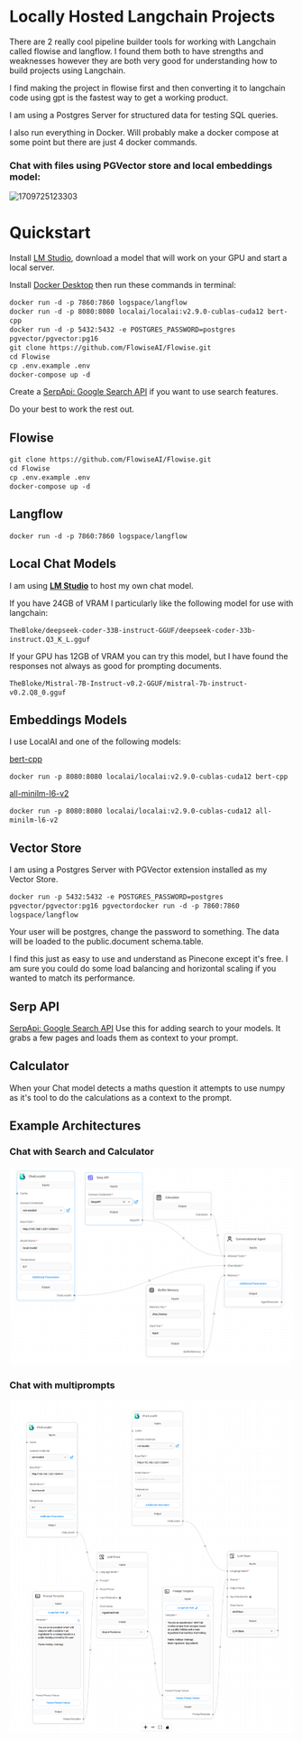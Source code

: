 # Locally Hosted Langchain Projects

There are 2 really cool pipeline builder tools for working with Langchain called flowise and langflow. I found them both to have strengths and weaknesses however they are both very good for understanding how to build projects using Langchain.

I find making the project in flowise first and then converting it to langchain code using gpt is the fastest way to get a working product.

I am using a Postgres Server for structured data for testing SQL queries.

I also run everything in Docker. Will probably make a docker compose at some point but there are just 4 docker commands.

### Chat with files using PGVector store and local embeddings model:

![1709725123303](https://file+.vscode-resource.vscode-cdn.net/d%3A/deai/image/README/1709725123303.png)

# Quickstart

Install [LM Studio](https://lmstudio.ai/), download a model that will work on your GPU and start a local server.

Install [Docker Desktop](https://docs.docker.com/desktop/install/windows-install/) then run these commands in terminal:

```
docker run -d -p 7860:7860 logspace/langflow
docker run -d -p 8080:8080 localai/localai:v2.9.0-cublas-cuda12 bert-cpp
docker run -d -p 5432:5432 -e POSTGRES_PASSWORD=postgres pgvector/pgvector:pg16
git clone https://github.com/FlowiseAI/Flowise.git
cd Flowise
cp .env.example .env
docker-compose up -d
```

Create a [SerpApi: Google Search API](https://serpapi.com/) if you want to use search features.

Do your best to work the rest out.

## Flowise

```
git clone https://github.com/FlowiseAI/Flowise.git
cd Flowise
cp .env.example .env
docker-compose up -d
```

## Langflow

```
docker run -d -p 7860:7860 logspace/langflow
```

## Local Chat Models

I am using **[LM Studio](https://lmstudio.ai/)** to host my own chat model.

If you have 24GB of VRAM I particularly like the following model for use with langchain:

    TheBloke/deepseek-coder-33B-instruct-GGUF/deepseek-coder-33b-instruct.Q3_K_L.gguf

If your GPU has 12GB of VRAM you can try this model, but I have found the responses not always as good for prompting documents.

    TheBloke/Mistral-7B-Instruct-v0.2-GGUF/mistral-7b-instruct-v0.2.Q8_0.gguf

## Embeddings Models

I use LocalAI and one of the following models:

[bert-cpp](https://github.com/skeskinen/bert.cpp)

```
docker run -p 8080:8080 localai/localai:v2.9.0-cublas-cuda12 bert-cpp
```

[all-minilm-l6-v2	](https://huggingface.co/sentence-transformers/all-MiniLM-L6-v2)

```
docker run -p 8080:8080 localai/localai:v2.9.0-cublas-cuda12 all-minilm-l6-v2
```

## Vector Store

I am using a Postgres Server with PGVector extension installed as my Vector Store.

```
docker run -p 5432:5432 -e POSTGRES_PASSWORD=postgres pgvector/pgvector:pg16 pgvectordocker run -d -p 7860:7860 logspace/langflow
```

Your user will be postgres, change the password to something. The data will be loaded to the public.document schema.table.

I find this just as easy to use and understand as Pinecone except it's free. I am sure you could do some load balancing and horizontal scaling if you wanted to match its performance.

## Serp API

[SerpApi: Google Search API](https://serpapi.com/) 	Use this for adding search to your models. It grabs a few pages and loads them as context to your prompt.

## Calculator

When your Chat model detects a maths question it attempts to use numpy as it's tool to do the calculations as a context to the prompt.

## Example Architectures

### Chat with Search and Calculator

![1709725147119](image/README/1709725147119.png)

### Chat with multiprompts

![1709725264507](image/README/1709725264507.png)
